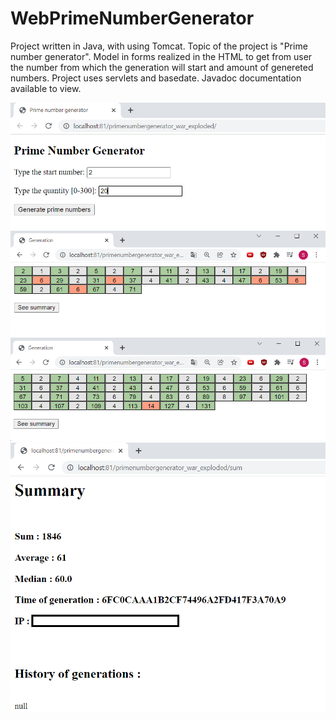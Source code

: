 # WebPrimeNumberGenerator
Project written in Java, with using Tomcat. Topic of the project is "Prime number generator". Model in forms realized in the HTML to get from user the number from which the generation will start and amount of genereted numbers. Project uses servlets and basedate. Javadoc documentation available to view. 

<img src="/1a.png" >

<img src="/2aa.png" >

<img src="/4a.png" >

<img src="/3a.png">
